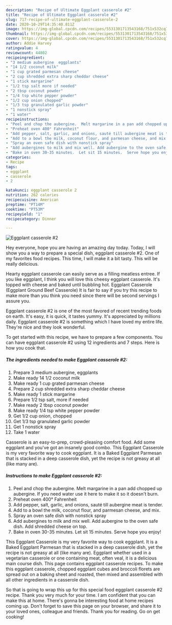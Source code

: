```yaml
---
description: "Recipe of Ultimate Eggplant casserole #2"
title: "Recipe of Ultimate Eggplant casserole #2"
slug: 717-recipe-of-ultimate-eggplant-casserole-2
date: 2020-10-29T14:35:40.811Z
image: https://img-global.cpcdn.com/recipes/5531301713543168/751x532cq70/eggplant-casserole-2-recipe-main-photo.jpg
thumbnail: https://img-global.cpcdn.com/recipes/5531301713543168/751x532cq70/eggplant-casserole-2-recipe-main-photo.jpg
cover: https://img-global.cpcdn.com/recipes/5531301713543168/751x532cq70/eggplant-casserole-2-recipe-main-photo.jpg
author: Addie Harvey
ratingvalue: 4
reviewcount: 44802
recipeingredient:
- "3 medium aubergine  eggplants"
- "14 1/2 coconut milk"
- "1 cup grated parmesan cheese"
- "2 cup shredded extra sharp cheddar cheese"
- "1 stick margarine"
- "1/2 tsp salt more if needed"
- "2 tbsp coconut powder"
- "1/4 tsp white pepper powder"
- "1/2 cup onion chopped"
- "1/3 tsp granulated garlic powder"
- "1 nonstick spray"
- "1 water"
recipeinstructions:
- "Peel and chop the aubergine.  Melt margarine in a pan add chopped up aubergine. If you need water use it here to make it so it doesn&#39;t burn."
- "Preheat oven 400° Fahrenheit"
- "Add pepper, salt, garlic, and onions, sauté till aubergine meat is tender."
- "Add to a bowl the milk, coconut flour, and parmesan cheese, and mix."
- "Spray an oven safe dish with nonstick spray"
- "Add aubergines to milk and mix well. Add aubergine to the oven safe dish. Add shredded cheese on top."
- "Bake in oven 30-35 minutes.  Let sit 15 minutes.  Serve hope you enjoy!"
categories:
- Recipe
tags:
- eggplant
- casserole
- 2

katakunci: eggplant casserole 2 
nutrition: 262 calories
recipecuisine: American
preptime: "PT14M"
cooktime: "PT53M"
recipeyield: "1"
recipecategory: Dinner

---
```



![Eggplant casserole #2](https://img-global.cpcdn.com/recipes/5531301713543168/751x532cq70/eggplant-casserole-2-recipe-main-photo.jpg)

Hey everyone, hope you are having an amazing day today. Today, I will show you a way to prepare a special dish, eggplant casserole #2. One of my favorites food recipes. This time, I will make it a bit tasty. This will be really delicious.

Hearty eggplant casserole can easily serve as a filling meatless entree. If you like eggplant, I think you will love this cheesy eggplant casserole. It&#39;s topped with cheese and baked until bubbling hot. Eggplant Casserole (Eggplant Ground Beef Casserole) It is fair to say if you try this recipe to make more than you think you need since there will be second servings I assure you.

Eggplant casserole #2 is one of the most favored of recent trending foods on earth. It's easy, it is quick, it tastes yummy. It's appreciated by millions daily. Eggplant casserole #2 is something which I have loved my entire life. They're nice and they look wonderful.


To get started with this recipe, we have to prepare a few components. You can have eggplant casserole #2 using 12 ingredients and 7 steps. Here is how you cook that.

<!--inarticleads1-->

##### The ingredients needed to make Eggplant casserole #2:

1. Prepare 3 medium aubergine,  eggplants
1. Make ready 14 1/2 coconut milk
1. Make ready 1 cup grated parmesan cheese
1. Prepare 2 cup shredded extra sharp cheddar cheese
1. Make ready 1 stick margarine
1. Prepare 1/2 tsp salt, more if needed
1. Make ready 2 tbsp coconut powder
1. Make ready 1/4 tsp white pepper powder
1. Get 1/2 cup onion, chopped
1. Get 1/3 tsp granulated garlic powder
1. Get 1 nonstick spray
1. Take 1 water


Casserole is an easy-to-prep, crowd-pleasing comfort food. Add some eggplant and you&#39;ve got an insanely good combo. This Eggplant Casserole is my very favorite way to cook eggplant. It is a Baked Eggplant Parmesan that is stacked in a deep casserole dish, yet the recipe is not greasy at all (like many are). 

<!--inarticleads2-->

##### Instructions to make Eggplant casserole #2:

1. Peel and chop the aubergine.  Melt margarine in a pan add chopped up aubergine. If you need water use it here to make it so it doesn&#39;t burn.
1. Preheat oven 400° Fahrenheit
1. Add pepper, salt, garlic, and onions, sauté till aubergine meat is tender.
1. Add to a bowl the milk, coconut flour, and parmesan cheese, and mix.
1. Spray an oven safe dish with nonstick spray
1. Add aubergines to milk and mix well. Add aubergine to the oven safe dish. Add shredded cheese on top.
1. Bake in oven 30-35 minutes.  Let sit 15 minutes.  Serve hope you enjoy!


This Eggplant Casserole is my very favorite way to cook eggplant. It is a Baked Eggplant Parmesan that is stacked in a deep casserole dish, yet the recipe is not greasy at all (like many are). Eggplant whether used in a vegetarian casserole or one containing meat, often veal, it is a delicious main course dish. This page contains eggplant casserole recipes. To make this eggplant casserole, chopped eggplant cubes and broccoli florets are spread out on a baking sheet and roasted, then mixed and assembled with all other ingredients in a casserole dish. 

So that is going to wrap this up for this special food eggplant casserole #2 recipe. Thank you very much for your time. I am confident that you can make this at home. There's gonna be interesting food at home recipes coming up. Don't forget to save this page on your browser, and share it to your loved ones, colleague and friends. Thank you for reading. Go on get cooking!
